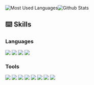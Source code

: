 
![Most Used Languages](https://github-readme-stats.vercel.app/api/top-langs/?username=dlct-wzx&theme=dark&layout=compact)![Github Stats](https://github-readme-stats.vercel.app/api?username=dlct-wzx&show_icons=true&theme=dark&count_private=true)

## ⌨️ Skills 

### Languages

 <img src="https://img.shields.io/badge/Verilog-FF0000?stype=flat-square&logo=xilinx&logoColor=00599C"/> <img src="https://img.shields.io/badge/Python-FECC00?stype=flat-square&logo=Python&logoColor=3776AB"/> <img src="https://img.shields.io/badge/C++-40AEF12?stype=flat-square&logo=cplusplus&logoColor=##00599C"/> <img src="https://img.shields.io/badge/cuda-40AEF0?stype=flat-square&logo=nvidia&logoColor=#76B900"/>

### Tools

<img src="https://img.shields.io/badge/Pycharm-40AEF12?stype=flat-square&logo=Pycharm&logoColor=000000"/> <img src="https://img.shields.io/badge/VSCode-4089F0?stype=flat-square&logo=VisualStudioCode&logoColor=21A3F1"/> <img src="https://img.shields.io/badge/VisualStudio-77AEF0?stype=flat-square&logo=VisualStudio&logoColor=C793F5"/> <img src="https://img.shields.io/badge/Pytorch-40AEF0?stype=flat-square&logo=Pytorch&logoColor=FF6F00"/> <img src="https://img.shields.io/badge/CMake-AECC00?stype=flat-square&logo=cmake&logoColor=064F8C"/> <img src="https://img.shields.io/badge/Linux-4298B8?stype=flat-square&logo=Linux&logoColor=FCC624"/> <img src="https://img.shields.io/badge/Anaconda-DDE072?stype=flat-square&logo=Anaconda&logoColor=44A833"/> <img src="https://img.shields.io/badge/Docker-FF4F8B?stype=flat-square&logo=Docker&logoColor=2496ED"/>

